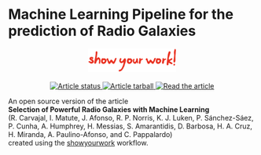 
# Machine Learning Pipeline for the prediction of Radio Galaxies  

<p align="center">
<a href="https://github.com/showyourwork/showyourwork">
<img width = "180" src="https://raw.githubusercontent.com/showyourwork/.github/main/images/showyourwork.png" alt="showyourwork"/>
</a>
<br>
<br>
<a href="https://github.com/racarvajal/RAGN_pipeline_article/actions/workflows/build.yml">
<img src="https://github.com/racarvajal/RAGN_pipeline_article/actions/workflows/build.yml/badge.svg?branch=main" alt="Article status"/>
</a>
<a href="https://github.com/racarvajal/RAGN_pipeline_article/raw/main-pdf/arxiv.tar.gz">
<img src="https://img.shields.io/badge/article-tarball-blue.svg?style=flat" alt="Article tarball"/>
</a>
<a href="https://github.com/racarvajal/RAGN_pipeline_article/raw/main-pdf/ML_pipeline.pdf">
<img src="https://img.shields.io/badge/article-pdf-blue.svg?style=flat" alt="Read the article"/>
</a>
</p>

An open source version of the article  
__Selection of Powerful Radio Galaxies with Machine Learning__  
(R. Carvajal, I. Matute, J. Afonso, R. P. Norris, K. J. Luken, P. Sánchez-Sáez, P. Cunha, A. Humphrey, H. Messias, S. Amarantidis, D. Barbosa, H. A. Cruz, H. Miranda, A. Paulino-Afonso, and C. Pappalardo)  
created using the [showyourwork](https://github.com/showyourwork/showyourwork) workflow.
